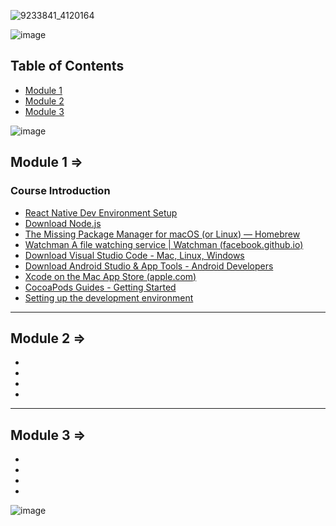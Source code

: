 ![9233841_4120164](https://github.com/user-attachments/assets/e182d0f4-0e38-4c4f-ada1-77bae4bd9085)



![image](https://github.com/user-attachments/assets/ad54df04-ca6a-42cd-9a8c-c15b4a499c13)

## Table of Contents

- [Module 1](#module-1-)
- [Module 2](#module-2-)
- [Module 3](#module-3-)

![image](https://github.com/user-attachments/assets/aeec10c1-4bc0-464f-b672-431bcaaf4067)

## Module 1 =>

### Course Introduction

- [React Native Dev Environment Setup](https://reactnative.dev/docs/environment-setup)
- [Download Node.js](https://nodejs.org/en/download/)
- [The Missing Package Manager for macOS (or Linux) — Homebrew](https://brew.sh/)
- [Watchman A file watching service | Watchman (facebook.github.io)](https://facebook.github.io/watchman/)
- [Download Visual Studio Code - Mac, Linux, Windows](https://code.visualstudio.com/Download)
- [Download Android Studio & App Tools - Android Developers](https://developer.android.com/studio)
- [Xcode on the Mac App Store (apple.com)](https://apps.apple.com/us/app/xcode/id497799835?mt=12)
- [CocoaPods Guides - Getting Started](https://guides.cocoapods.org/using/getting-started.html)
- [Setting up the development environment](https://reactnative.dev/docs/environment-setup)

---

## Module 2 =>

- []()
- []()
- []()
- []()


---

## Module 3 =>

- []()
- []()
- []()
- []()

![image](https://github.com/user-attachments/assets/35273ea2-0f6d-400e-8bd4-86e0ff913f5a)
